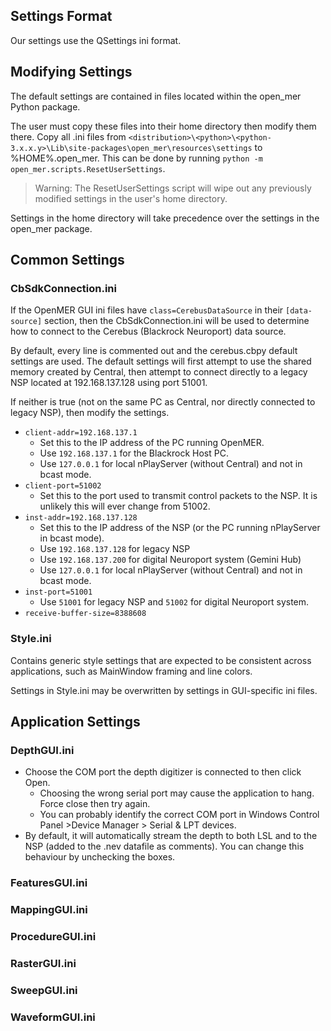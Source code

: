 ## Settings Format

Our settings use the QSettings ini format.

## Modifying Settings

The default settings are contained in files located within the open_mer Python package.

The user must copy these files into their home directory then modify them there.
Copy all .ini files from `<distribution>\<python>\<python-3.x.x.y>\Lib\site-packages\open_mer\resources\settings` to %HOME%\.open_mer\.
This can be done by running `python -m open_mer.scripts.ResetUserSettings`.

> Warning: The ResetUserSettings script will wipe out any previously modified settings in the user's home directory.

Settings in the home directory will take precedence over the settings in the open_mer package.

## Common Settings

### CbSdkConnection.ini

If the OpenMER GUI ini files have `class=CerebusDataSource` in their `[data-source]` section,
then the CbSdkConnection.ini will be used to determine how to connect to the Cerebus (Blackrock Neuroport) data source.

By default, every line is commented out and the cerebus.cbpy default settings are used. The default settings will first attempt to use the shared memory created by Central, then attempt to connect directly to a legacy NSP located at 192.168.137.128 using port 51001.

If neither is true (not on the same PC as Central, nor directly connected to legacy NSP), then modify the settings.

* `client-addr=192.168.137.1`
  * Set this to the IP address of the PC running OpenMER.
  * Use `192.168.137.1` for the Blackrock Host PC.
  * Use `127.0.0.1` for local nPlayServer (without Central) and not in bcast mode.
* `client-port=51002`
  * Set this to the port used to transmit control packets to the NSP. It is unlikely this will ever change from 51002.
* `inst-addr=192.168.137.128`
  * Set this to the IP address of the NSP (or the PC running nPlayServer in bcast mode).
  * Use `192.168.137.128` for legacy NSP
  * Use `192.168.137.200` for digital Neuroport system (Gemini Hub)
  * Use `127.0.0.1` for local nPlayServer (without Central) and not in bcast mode.
* `inst-port=51001`
  * Use `51001` for legacy NSP and `51002` for digital Neuroport system.
* `receive-buffer-size=8388608`

### Style.ini

Contains generic style settings that are expected to be consistent across applications,
such as MainWindow framing and line colors.

Settings in Style.ini may be overwritten by settings in GUI-specific ini files.

## Application Settings

### DepthGUI.ini

* Choose the COM port the depth digitizer is connected to then click Open.
    * Choosing the wrong serial port may cause the application to hang. Force close then try again.
    * You can probably identify the correct COM port in Windows Control Panel >Device Manager > Serial & LPT devices.
* By default, it will automatically stream the depth to both LSL and to the NSP (added to the .nev datafile as comments). You can change this behaviour by unchecking the boxes.

### FeaturesGUI.ini

### MappingGUI.ini

### ProcedureGUI.ini

### RasterGUI.ini

### SweepGUI.ini

### WaveformGUI.ini

